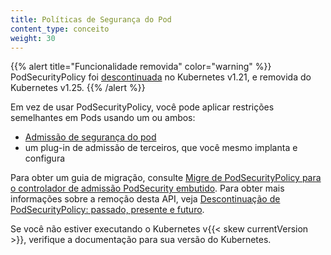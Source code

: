 ```yaml
---
title: Políticas de Segurança do Pod
content_type: conceito
weight: 30
---
```


<!-- visão geral -->

{{% alert title="Funcionalidade removida" color="warning" %}}
PodSecurityPolicy foi [descontinuada](/blog/2021/04/08/kubernetes-1-21-release-announcement/#podsecuritypolicy-deprecation)
no Kubernetes v1.21, e removida do Kubernetes v1.25.
{{% /alert %}}

Em vez de usar PodSecurityPolicy, você pode aplicar restrições semelhantes em Pods usando
um ou ambos:

- [Admissão de segurança do pod](/docs/concepts/security/pod-security-admission/)
- um plug-in de admissão de terceiros, que você mesmo implanta e configura

Para obter um guia de migração, consulte [Migre de PodSecurityPolicy para o controlador de admissão PodSecurity embutido](/docs/tasks/configure-pod-container/migrate-from-psp/).
Para obter mais informações sobre a remoção desta API, veja [Descontinuação de PodSecurityPolicy: passado, presente e futuro](/blog/2021/04/06/podsecuritypolicy-deprecation-past-present-and-future/).

Se você não estiver executando o Kubernetes v{{< skew currentVersion >}}, verifique a documentação para
sua versão do Kubernetes.